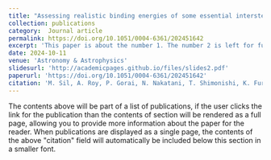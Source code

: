 ```yaml
---
title: "Assessing realistic binding energies of some essential interstellar radicals with amorphous solid water: A fully quantum chemical approach"
collection: publications
category:  Journal article
permalink: https://doi.org/10.1051/0004-6361/202451642
excerpt: 'This paper is about the number 1. The number 2 is left for future work.'
date: 2024-10-11
venue: 'Astronomy & Astrophysics'
slidesurl: 'http://academicpages.github.io/files/slides2.pdf'
paperurl: 'https://doi.org/10.1051/0004-6361/202451642'
citation: 'M. Sil, A. Roy, P. Gorai, N. Nakatani, T. Shimonishi, K. Furuya, N. Inostroza-Pino, P. Caselli and A. Das, A&A, 690 (2024) A252'
---
```


The contents above will be part of a list of publications, if the user clicks the link for the publication than the contents of section will be rendered as a full page, allowing you to provide more information about the paper for the reader. When publications are displayed as a single page, the contents of the above "citation" field will automatically be included below this section in a smaller font.
